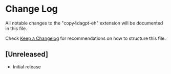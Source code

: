 # Change Log

All notable changes to the "copy4dagpt-eh" extension will be documented in this file.

Check [Keep a Changelog](http://keepachangelog.com/) for recommendations on how to structure this file.

## [Unreleased]

- Initial release